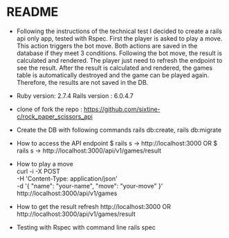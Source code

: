 # README

* Following the instructions of the technical test I decided to create a rails api only app, tested with Rspec.
First the player is asked to play a move. This action triggers the bot move.
Both actions are saved in the database if they meet 3 conditions.
Following the bot move, the result is calculated and rendered. The player just need to refresh the endpoint to see the result.
After the result is calculated and rendered, the games table is automatically destroyed and the game can be played again. Therefore, the results are not saved in the DB.


* Ruby version: 2.7.4 Rails version : 6.0.4.7

* clone of fork the repo : https://github.com/sixtine-c/rock_paper_scissors_api

* Create the DB with following commands
  rails db:create, rails db:migrate

* How to access the API endpoint
  $ rails s -> http://localhost:3000
  OR
  $ rails s -> http://localhost:3000/api/v1/games/result


* How to play a move \
  curl -i -X POST \
      -H 'Content-Type: application/json'    \
      -d '{ "name": "your-name", "move": "your-move" }' \
      http://localhost:3000/api/v1/games

* How to get the result
  refresh http://localhost:3000
  OR
  http://localhost:3000/api/v1/games/result

* Testing with Rspec with command line
  rails spec
